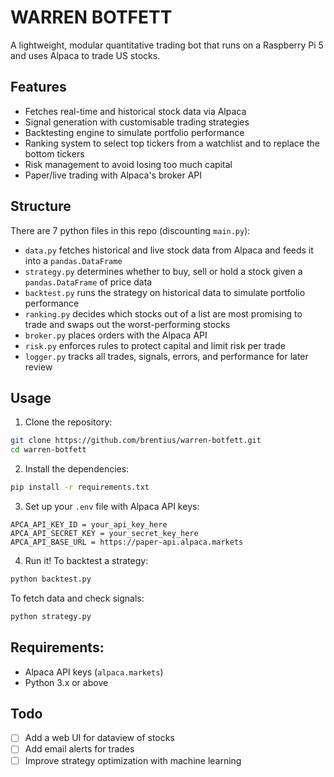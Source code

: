 # WARREN BOTFETT

A lightweight, modular quantitative trading bot that runs on a Raspberry Pi 5 and uses Alpaca to trade US stocks.

## Features

- Fetches real-time and historical stock data via Alpaca
- Signal generation with customisable trading strategies
- Backtesting engine to simulate portfolio performance
- Ranking system to select top tickers from a watchlist and to replace the bottom tickers
- Risk management to avoid losing too much capital
- Paper/live trading with Alpaca's broker API

## Structure

There are 7 python files in this repo (discounting ```main.py```):
- ```data.py``` fetches historical and live stock data from Alpaca and feeds it into a ```pandas.DataFrame```
- ```strategy.py``` determines whether to buy, sell or hold a stock given a ```pandas.DataFrame``` of price data
- ```backtest.py``` runs the strategy on historical data to simulate portfolio performance
- ```ranking.py``` decides which stocks out of a list are most promising to trade and swaps out the worst-performing stocks
- ```broker.py``` places orders with the Alpaca API
- ```risk.py``` enforces rules to protect capital and limit risk per trade
- ```logger.py``` tracks all trades, signals, errors, and performance for later review

## Usage

1. Clone the repository:

```bash
git clone https://github.com/brentius/warren-botfett.git
cd warren-botfett
```

2. Install the dependencies:

```bash
pip install -r requirements.txt
```

3. Set up your ```.env``` file with Alpaca API keys:

```env
APCA_API_KEY_ID = your_api_key_here
APCA_API_SECRET_KEY = your_secret_key_here
APCA_API_BASE_URL = https://paper-api.alpaca.markets
```

4. Run it! To backtest a strategy:

```bash
python backtest.py
```

To fetch data and check signals:

```bash
python strategy.py
```

## Requirements:
- Alpaca API keys (```alpaca.markets```)
- Python 3.x or above

## Todo

- [ ] Add a web UI for dataview of stocks
- [ ] Add email alerts for trades
- [ ] Improve strategy optimization with machine learning
